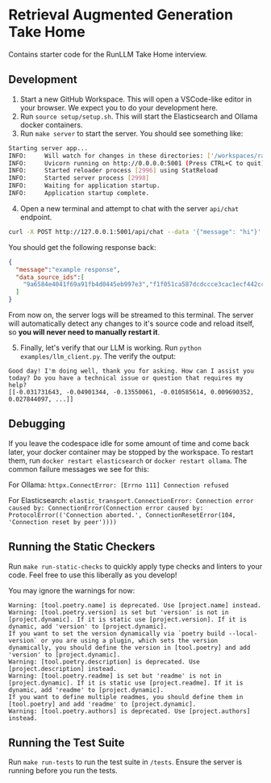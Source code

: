 # Retrieval Augmented Generation Take Home

Contains starter code for the RunLLM Take Home interview.

## Development

1. Start a new GitHub Workspace. This will open a VSCode-like editor in your browser. We expect you to do your development here.
2. Run `source setup/setup.sh`. This will start the Elasticsearch and Ollama docker containers.
3. Run `make server` to start the server. You should see something like:
```bash
Starting server app...
INFO:     Will watch for changes in these directories: ['/workspaces/rag/server/server']
INFO:     Uvicorn running on http://0.0.0.0:5001 (Press CTRL+C to quit)
INFO:     Started reloader process [2996] using StatReload
INFO:     Started server process [2998]
INFO:     Waiting for application startup.
INFO:     Application startup complete.
```
4. Open a new terminal and attempt to chat with the server `api/chat` endpoint.
```bash
curl -X POST http://127.0.0.1:5001/api/chat --data '{"message": "hi"}' -H "Content-Type: application/json"
```

You should get the following response back:

```json
{
  "message":"example response",
  "data_source_ids":[
    "9a6584e4041f69a91fb4d0445eb997e3","f1f051ca587dcdccce3cac1ecf442cc7","59cb0b50d17febda2430502dd4722c40"
  ]
}
```
From now on, the server logs will be streamed to this terminal. The server will automatically detect
any changes to it's source code and reload itself, so **you will never need to manually restart it**.

5. Finally, let's verify that our LLM is working. Run `python examples/llm_client.py`. The verify the output:
```
Good day! I'm doing well, thank you for asking. How can I assist you today? Do you have a technical issue or question that requires my help?
[[-0.031731643, -0.04901344, -0.13550061, -0.010585614, 0.009690352, 0.027844097, ...]]
```


## Debugging
If you leave the codespace idle for some amount of time and come back later, your docker container may be stopped by the workspace.
To restart them, run `docker restart elasticsearch` or `docker restart ollama`. The common failure messages we see for this:

For Ollama: `httpx.ConnectError: [Errno 111] Connection refused`

For Elasticsearch: `elastic_transport.ConnectionError: Connection error caused by: ConnectionError(Connection error caused by: ProtocolError(('Connection aborted.', ConnectionResetError(104, 'Connection reset by peer'))))`


## Running the Static Checkers

Run `make run-static-checks` to quickly apply type checks and linters to your code. Feel free to use this liberally as you develop!

You may ignore the warnings for now:
```
Warning: [tool.poetry.name] is deprecated. Use [project.name] instead.
Warning: [tool.poetry.version] is set but 'version' is not in [project.dynamic]. If it is static use [project.version]. If it is dynamic, add 'version' to [project.dynamic].
If you want to set the version dynamically via `poetry build --local-version` or you are using a plugin, which sets the version dynamically, you should define the version in [tool.poetry] and add 'version' to [project.dynamic].
Warning: [tool.poetry.description] is deprecated. Use [project.description] instead.
Warning: [tool.poetry.readme] is set but 'readme' is not in [project.dynamic]. If it is static use [project.readme]. If it is dynamic, add 'readme' to [project.dynamic].
If you want to define multiple readmes, you should define them in [tool.poetry] and add 'readme' to [project.dynamic].
Warning: [tool.poetry.authors] is deprecated. Use [project.authors] instead.
```

## Running the Test Suite

Run `make run-tests` to run the test suite in `/tests`. Ensure the server is running before you run the tests.

